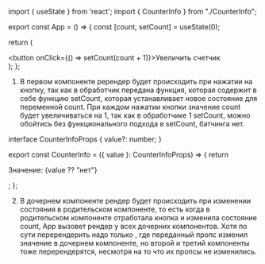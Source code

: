 import { useState } from 'react';
import { CounterInfo } from "./CounterInfo";

export const App = () => {
  const [count, setCount] = useState<number>(0);

  return (
    <div>
      <button onClick={() => setCount(count + 1)}>Увеличить счетчик</button>
      <CounterInfo value={count} />
      <CounterInfo value={5} />
      <CounterInfo />
    </div>
  );
};

1. В первом компоненте ререндер будет происходить при нажатии на кнопку, так как в обработчик передана функция, которая содержит в себе функцию setCount, которая устанавливает новое состояние для переменной count. При каждом нажатии кнопки значение count будет увеличиваться на 1, так как в обработчике 1 setCount, можно обойтись без функционального подхода в setCount, батчинга нет.
  

interface CounterInfoProps {
  value?: number;
}

export const CounterInfo = ({ value }: CounterInfoProps) => {
  return <div className=”counter-info-container”>
    Значение: {value ?? "нет"}
  </div>;
};

2. В дочернем компоненте рендер будет происходить при изменении состояния в родительском компоненте, то есть когда в родительском компоненте отработала кнопка и изменила состояние count, App вызовет рендер у всех дочерних компонентов. Хотя по сути перерендерить надо только  <CounterInfo value={count} />, где переданный пропс изменил значение в дочернем компоненте, но второй и третий компоненты тоже перерендерятся, несмотря на то что их пропсы не изменились.

 



